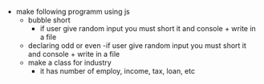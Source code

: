 - make following programm using js
	- bubble short
		- if user give random input you must short it and console + write in a file
	- declaring odd or even 
 		-if user give random input you must short it and console + write in a file
	- make a class for industry
		- it has number of employ, income, tax, loan, etc
